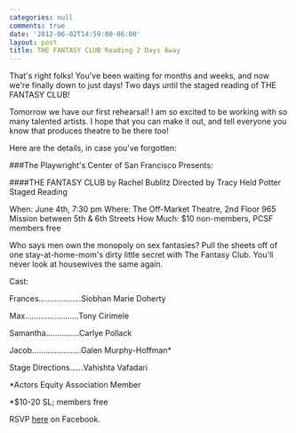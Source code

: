 ```yaml
---
categories: null
comments: true
date: '2012-06-02T14:59:00-06:00'
layout: post
title: THE FANTASY CLUB Reading 2 Days Away
---
```


That's right folks! You've been waiting for months and weeks, and now we're finally down to just days! Two days until the staged reading of THE FANTASY CLUB! 

Tomorrow we have our first rehearsal! I am so excited to be working with so many talented artists. I hope that you can make it out, and tell everyone you know that produces theatre to be there too!

Here are the details, in case you've forgotten:

###The Playwright's Center of San Francisco Presents:

####THE FANTASY CLUB
by Rachel Bublitz
Directed by Tracy Held Potter
Staged Reading

When:  June 4th, 7:30 pm
Where:  The Off-Market Theatre, 2nd Floor 965 Mission between 5th & 6th Streets
How Much:  $10 non-members, PCSF members free

Who says men own the monopoly on sex fantasies? Pull the sheets off of one stay-at-home-mom's dirty little secret with The Fantasy Club. You'll never look at housewives the same again.

Cast:

Frances...................Siobhan Marie Doherty

Max........................Tony Cirimele

Samantha...............Carlye Pollack

Jacob......................Galen Murphy-Hoffman*

Stage Directions......Vahishta Vafadari

*Actors Equity Association Member

*$10-20 SL; members free

RSVP [here](https://www.facebook.com/events/284394794968889/) on Facebook.